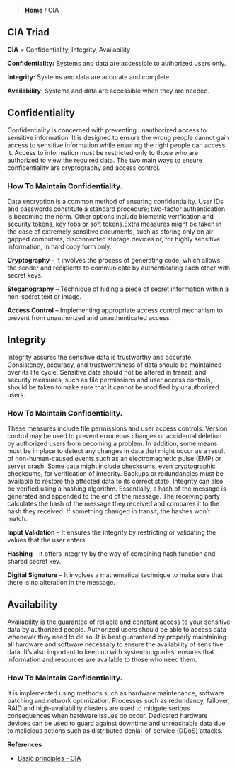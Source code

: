 > **[Home](https://github.com/RakeshKengale/RaKKeN)  /  CIA**


## CIA Triad

__CIA__ = Confidentiality, Integrity, Availability

__Confidentiality:__ Systems and data are accessible to authorized users only.

__Integrity:__ Systems and data are accurate and complete.

__Availability:__ Systems and data are accessible when they are needed.

## Confidentiality

Confidentiality is concerned with preventing unauthorized access to sensitive information. It is designed to ensure the wrong people cannot gain access to sensitive information while ensuring the right people can access it. Access to information must be restricted only to those who are authorized to view the required data. The two main ways to ensure confidentiality are cryptography and access control.

### How To Maintain Confidentiality.

Data encryption is a common method of ensuring confidentiality. User IDs and passwords constitute a standard procedure; two-factor authentication is becoming the norm. Other options include biometric verification and security tokens, key fobs or soft tokens.Extra measures might be taken in the case of extremely sensitive documents, such as storing only on air gapped computers, disconnected storage devices or, for highly sensitive information, in hard copy form only.

__Cryptography__ – It involves the process of generating code, which allows the sender and recipients to communicate by authenticating each other with secret keys.

__Steganography__ – Technique of hiding a piece of secret information within a non-secret text or image.

__Access Control__ – Implementing appropriate access control mechanism to prevent from unauthorized and unauthenticated access. 

## Integrity

Integrity assures the sensitive data is trustworthy and accurate. Consistency, accuracy, and trustworthiness of data should be maintained over its life cycle. Sensitive data should not be altered in transit, and security measures, such as file permissions and user access controls, should be taken to make sure that it cannot be modified by unauthorized users. 

### How To Maintain Confidentiality.

These measures include file permissions and user access controls. Version control may be used to prevent erroneous changes or accidental deletion by authorized users from becoming a problem. In addition, some means must be in place to detect any changes in data that might occur as a result of non-human-caused events such as an electromagnetic pulse (EMP) or server crash. Some data might include checksums, even cryptographic checksums, for verification of integrity. Backups or redundancies must be available to restore the affected data to its correct state.
Integrity can also be verified using a hashing algorithm. Essentially, a hash of the message is generated and appended to the end of the message. The receiving party calculates the hash of the message they received and compares it to the hash they received. If something changed in transit, the hashes won’t match.

__Input Validation__ – It ensures the integrity by restricting or validating the values that the user enters.

__Hashing__ – It offers integrity by the way of combining hash function and shared secret key.

__Digital Signature__ – It involves a mathematical technique to make sure that there is no alteration in the message.


## Availability 

Availability  is the guarantee of reliable and constant access to your sensitive data by authorized people. Authorized users should be able to access data whenever they need to do so. It is best guaranteed by properly maintaining all hardware and software necessary to ensure the availability of sensitive data. It’s also important to keep up with system upgrades. ensures that information and resources are available to those who need them. 

### How To Maintain Confidentiality.

It is implemented using methods such as hardware maintenance, software patching and network optimization. Processes such as redundancy, failover, RAID and high-availability clusters are used to mitigate serious consequences when hardware issues do occur. Dedicated hardware devices can be used to guard against downtime and unreachable data due to malicious actions such as distributed denial-of-service (DDoS) attacks.



**References**

- [Basic principles - CIA](https://en.wikipedia.org/wiki/Information_security#Basic_principles)
